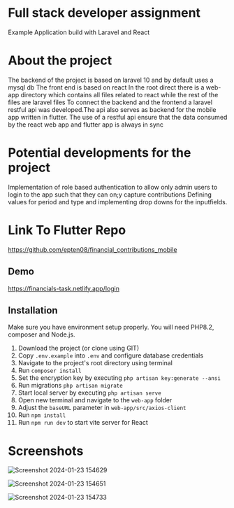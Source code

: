 # Full stack developer assignment

Example Application build with Laravel and React

# About the project

The backend of the project is based on laravel 10 and by default uses a mysql db
The front end is based on react
In the root direct there is a web-app directory which contains all files related to react while the rest of the files are laravel files
To connect the backend and the frontend a laravel restful api was developed.The api also serves as backend for the mobile app written in flutter.
The use of a restful api ensure that the data consumed by the react web app and flutter app is always in sync

# Potential developments for the project

Implementation of role based authentication to allow only admin users to login to the app such that they can on;y capture contributions
Defining values for period and type and implementing drop downs for the inputfields.

# Link To Flutter Repo

https://github.com/epten08/financial_contributions_mobile

## Demo

https://financials-task.netlify.app/login

## Installation

Make sure you have environment setup properly. You will need PHP8.2, composer and Node.js.

1. Download the project (or clone using GIT)
2. Copy `.env.example` into `.env` and configure database credentials
3. Navigate to the project's root directory using terminal
4. Run `composer install`
5. Set the encryption key by executing `php artisan key:generate --ansi`
6. Run migrations `php artisan migrate`
7. Start local server by executing `php artisan serve`
8. Open new terminal and navigate to the `web-app` folder
9. Adjust the `baseURL` parameter in `web-app/src/axios-client`
10. Run `npm install`
11. Run `npm run dev` to start vite server for React

# Screenshots
![Screenshot 2024-01-23 154629](https://github.com/epten08/financial_contributions/assets/29504158/e974e6cb-fac8-43b8-b8bc-be5ba3190ff5)


![Screenshot 2024-01-23 154651](https://github.com/epten08/financial_contributions/assets/29504158/1a0fd9cc-5746-43b2-a9e1-f7eea4bac51a)


![Screenshot 2024-01-23 154733](https://github.com/epten08/financial_contributions/assets/29504158/dbd1fa56-9f9b-45ee-8f98-3c26024fa97c)

